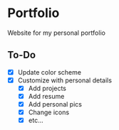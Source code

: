 # Portfolio
Website for my personal portfolio

## To-Do
- [x] Update color scheme 
- [x] Customize with personal details
    - [x] Add projects
    - [x] Add resume
    - [x] Add personal pics
    - [x] Change icons
    - [x] etc...